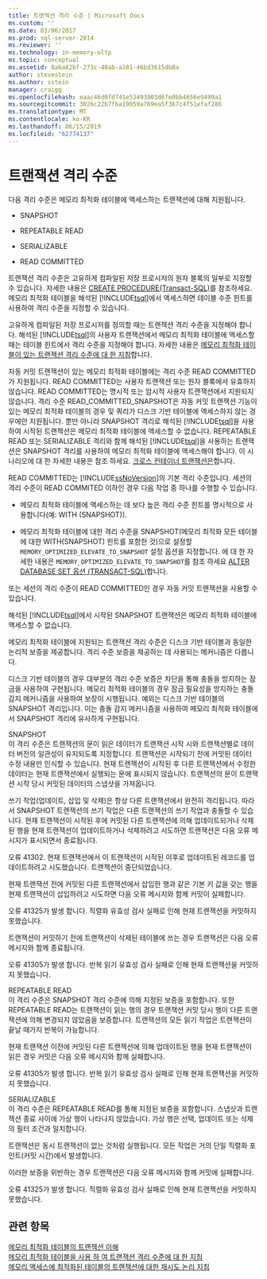 ```yaml
---
title: 트랜잭션 격리 수준 | Microsoft Docs
ms.custom: ''
ms.date: 03/06/2017
ms.prod: sql-server-2014
ms.reviewer: ''
ms.technology: in-memory-oltp
ms.topic: conceptual
ms.assetid: 8a6a82bf-273c-40ab-a101-46bd3615db8a
author: stevestein
ms.author: sstein
manager: craigg
ms.openlocfilehash: eaac46d0fd741e53493903d6fe0bb4656e9499a1
ms.sourcegitcommit: 3026c22b7fba19059a769ea5f367c4f51efaf286
ms.translationtype: MT
ms.contentlocale: ko-KR
ms.lasthandoff: 06/15/2019
ms.locfileid: "62774137"
---
```

# <a name="transaction-isolation-levels"></a>트랜잭션 격리 수준
  다음 격리 수준은 메모리 최적화 테이블에 액세스하는 트랜잭션에 대해 지원됩니다.  
  
-   SNAPSHOT  
  
-   REPEATABLE READ  
  
-   SERIALIZABLE  
  
-   READ COMMITTED  
  
 트랜잭션 격리 수준은 고유하게 컴파일된 저장 프로시저의 원자 블록의 일부로 지정할 수 있습니다. 자세한 내용은 [CREATE PROCEDURE&#40;Transact-SQL&#41;](/sql/t-sql/statements/create-procedure-transact-sql)를 참조하세요. 메모리 최적화 테이블을 해석된 [!INCLUDE[tsql](../includes/tsql-md.md)]에서 액세스하면 테이블 수준 힌트를 사용하여 격리 수준을 지정할 수 있습니다.  
  
 고유하게 컴파일된 저장 프로시저를 정의할 때는 트랜잭션 격리 수준을 지정해야 합니다. 해석된 [!INCLUDE[tsql](../includes/tsql-md.md)]의 사용자 트랜잭션에서 메모리 최적화 테이블에 액세스할 때는 테이블 힌트에서 격리 수준을 지정해야 합니다. 자세한 내용은 [메모리 최적화 테이블이 있는 트랜잭션 격리 수준에 대 한 지침](../relational-databases/in-memory-oltp/memory-optimized-tables.md)합니다.  
  
 자동 커밋 트랜잭션이 있는 메모리 최적화 테이블에는 격리 수준 READ COMMITTED가 지원됩니다. READ COMMITTED는 사용자 트랜잭션 또는 원자 블록에서 유효하지 않습니다. READ COMMITTED는 명시적 또는 암시적 사용자 트랜잭션에서 지원되지 않습니다. 격리 수준 READ_COMMITTED_SNAPSHOT은 자동 커밋 트랜잭션 기능이 있는 메모리 최적화 테이블의 경우 및 쿼리가 디스크 기반 테이블에 액세스하지 않는 경우에만 지원됩니다. 뿐만 아니라 SNAPSHOT 격리로 해석된 [!INCLUDE[tsql](../includes/tsql-md.md)]을 사용하여 시작된 트랜잭션은 메모리 최적화 테이블에 액세스할 수 없습니다. REPEATABLE READ 또는 SERIALIZABLE 격리와 함께 해석된 [!INCLUDE[tsql](../includes/tsql-md.md)]을 사용하는 트랜잭션은 SNAPSHOT 격리를 사용하여 메모리 최적화 테이블에 액세스해야 합니다. 이 시나리오에 대 한 자세한 내용은 참조 하세요. [크로스 컨테이너 트랜잭션은](cross-container-transactions.md)합니다.  
  
 READ COMMITTED는 [!INCLUDE[ssNoVersion](../includes/ssnoversion-md.md)]의 기본 격리 수준입니다. 세션의 격리 수준이 READ COMMITED 이하인 경우 다음 작업 중 하나를 수행할 수 있습니다.  
  
-   메모리 최적화 테이블에 액세스하는 데 보다 높은 격리 수준 힌트를 명시적으로 사용합니다(예: WITH (SNAPSHOT)).  
  
-   메모리 최적화 테이블에 대한 격리 수준을 SNAPSHOT(메모리 최적화 모든 테이블에 대한 WITH(SNAPSHOT) 힌트를 포함한 것)으로 설정할 `MEMORY_OPTIMIZED_ELEVATE_TO_SNAPSHOT` 설정 옵션을 지정합니다. 에 대 한 자세한 내용은 `MEMORY_OPTIMIZED_ELEVATE_TO_SNAPSHOT`를 참조 하세요 [ALTER DATABASE SET 옵션 &#40;TRANSACT-SQL&#41;](/sql/t-sql/statements/alter-database-transact-sql-set-options)합니다.  
  
 또는 세션의 격리 수준이 READ COMMITTED인 경우 자동 커밋 트랜잭션을 사용할 수 있습니다.  
  
 해석된 [!INCLUDE[tsql](../includes/tsql-md.md)]에서 시작된 SNAPSHOT 트랜잭션은 메모리 최적화 테이블에 액세스할 수 없습니다.  
  
 메모리 최적화 테이블에 지원되는 트랜잭션 격리 수준은 디스크 기반 테이블과 동일한 논리적 보증을 제공합니다. 격리 수준 보증을 제공하는 데 사용되는 메커니즘은 다릅니다.  
  
 디스크 기반 테이블의 경우 대부분의 격리 수준 보증은 차단을 통해 충돌을 방지하는 잠금을 사용하여 구현됩니다. 메모리 최적화 테이블의 경우 잠금 필요성을 방지하는 충돌 감지 메커니즘을 사용하여 보장이 시행됩니다. 예외는 디스크 기반 테이블의 SNAPSHOT 격리입니다. 이는 충돌 감지 메커니즘을 사용하여 메모리 최적화 테이블에서 SNAPSHOT 격리에 유사하게 구현됩니다.  
  
 SNAPSHOT  
 이 격리 수준은 트랜잭션의 문이 읽은 데이터가 트랜잭션 시작 시와 트랜잭션별로 데이터 버전의 일관성이 유지되도록 지정합니다. 트랜잭션은 시작되기 전에 커밋된 데이터 수정 내용만 인식할 수 있습니다. 현재 트랜잭션이 시작된 후 다른 트랜잭션에서 수정한 데이터는 현재 트랜잭션에서 실행되는 문에 표시되지 않습니다. 트랜잭션의 문이 트랜잭션 시작 당시 커밋된 데이터의 스냅샷을 가져옵니다.  
  
 쓰기 작업(업데이트, 삽입 및 삭제)은 항상 다른 트랜잭션에서 완전히 격리됩니다. 따라서 SNAPSHOT 트랜잭션의 쓰기 작업은 다른 트랜잭션의 쓰기 작업과 충돌할 수 있습니다. 현재 트랜잭션이 시작된 후에 커밋된 다른 트랜잭션에 의해 업데이트되거나 삭제된 행을 현재 트랜잭션이 업데이트하거나 삭제하려고 시도하면 트랜잭션은 다음 오류 메시지가 표시되면서 종료됩니다.  
  
 오류 41302. 현재 트랜잭션에서 이 트랜잭션이 시작된 이후로 업데이트된 레코드를 업데이트하려고 시도했습니다. 트랜잭션이 중단되었습니다.  
  
 현재 트랜잭션 전에 커밋된 다른 트랜잭션에서 삽입한 행과 같은 기본 키 값을 갖는 행을 현재 트랜잭션이 삽입하려고 시도하면 다음 오류 메시지와 함께 커밋이 실패합니다.  
  
 오류 41325가 발생 합니다. 직렬화 유효성 검사 실패로 인해 현재 트랜잭션을 커밋하지 못했습니다.  
  
 트랜잭션이 커밋하기 전에 트랜잭션이 삭제된 테이블에 쓰는 경우 트랜잭션은 다음 오류 메시지와 함께 종료됩니다.  
  
 오류 41305가 발생 합니다. 반복 읽기 유효성 검사 실패로 인해 현재 트랜잭션을 커밋하지 못했습니다.  
  
 REPEATABLE READ  
 이 격리 수준은 SNAPSHOT 격리 수준에 의해 지정된 보증을 포함합니다. 또한 REPEATABLE READ는 트랜잭션이 읽는 행의 경우 트랜잭션 커밋 당시 행이 다른 트랜잭션에 의해 변경되지 않았음을 보증합니다. 트랜잭션의 모든 읽기 작업은 트랜잭션이 끝날 때가지 반복이 가능합니다.  
  
 현재 트랜잭션 이전에 커밋된 다른 트랜잭션에 의해 업데이트된 행을 현재 트랜잭션이 읽은 경우 커밋은 다음 오류 메시지와 함께 실패합니다.  
  
 오류 41305가 발생 합니다. 반복 읽기 유효성 검사 실패로 인해 현재 트랜잭션을 커밋하지 못했습니다.  
  
 SERIALIZABLE  
 이 격리 수준은 REPEATABLE READ를 통해 지정된 보증을 포함합니다. 스냅샷과 트랜잭션 종료 사이에 가상 행이 나타나지 않았습니다. 가상 행은 선택, 업데이트 또는 삭제의 필터 조건과 일치합니다.  
  
 트랜잭션은 동시 트랜잭션이 없는 것처럼 실행됩니다. 모든 작업은 거의 단일 직렬화 포인트(커밋 시간)에서 발생합니다.  
  
 이러한 보증을 위반하는 경우 트랜잭션은 다음 오류 메시지와 함께 커밋에 실패합니다.  
  
 오류 41325가 발생 합니다. 직렬화 유효성 검사 실패로 인해 현재 트랜잭션을 커밋하지 못했습니다.  
  
## <a name="see-also"></a>관련 항목  
 [메모리 최적화 테이블의 트랜잭션 이해](../../2014/database-engine/understanding-transactions-on-memory-optimized-tables.md)   
 [메모리 최적화 테이블을 사용 하 여 트랜잭션 격리 수준에 대 한 지침](../relational-databases/in-memory-oltp/memory-optimized-tables.md)   
 [메모리 액세스에 최적화된 테이블의 트랜잭션에 대한 재시도 논리 지침](../../2014/database-engine/guidelines-for-retry-logic-for-transactions-on-memory-optimized-tables.md)  
  
  
